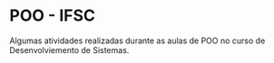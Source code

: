 # POO - IFSC 
Algumas atividades realizadas durante as aulas de POO no curso de Desenvolviemento de Sistemas.
